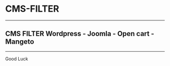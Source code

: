 # CMS-FILTER
-----------------------------------
CMS FILTER 
Wordpress - Joomla - Open cart - Mangeto
------------------------------------------
---------------------------------------
Good Luck 
